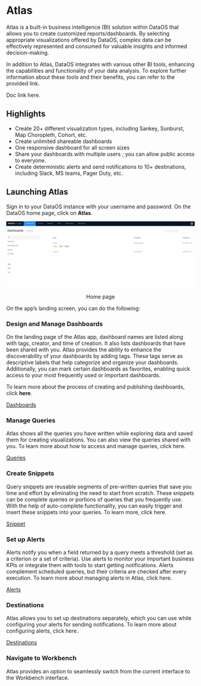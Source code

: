 # Atlas

Atlas is a built-in business intelligence (BI) solution within DataOS that allows you to create customized reports/dashboards. By selecting appropriate visualizations offered by DataOS, complex data can be effectively represented and consumed for valuable insights and informed decision-making.

In addition to Atlas, DataOS integrates with various other BI tools, enhancing the capabilities and functionality of your data analysis. To explore further information about these tools and their benefits, you can refer to the provided link. 

Doc link here.

## Highlights

- Create 20+ different visualization types, including Sankey, Sunburst, Map Choropleth, Cohort, etc.
- Create unlimited shareable dashboards
- One responsive dashboard for all screen sizes
- Share your dashboards with multiple users ; you can allow public access to everyone.
- Create deterministic alerts and send notifications to 10+ destinations, including Slack, MS teams, Pager Duty, etc.

## Launching Atlas

Sign in to your DataOS instance with your username and password. On the DataOS home page, click on **Atlas**.

![atlas_homepage.png](atlas/atlas_homepage.png)
<figcaption align = "center">Home page</figcaption>

On the app’s landing screen, you can do the following:

### **Design and Manage Dashboards**

On the landing page of the Atlas app, dashboard names are listed along with tags, creator, and time of creation. It also lists dashboards that have been shared with you. Atlas provides the ability to enhance the discoverability of your dashboards by adding tags. These tags serve as descriptive labels that help categorize and organize your dashboards. Additionally, you can mark certain dashboards as favorites, enabling quick access to your most frequently used or important dashboards.

To learn more about the process of creating and publishing dashboards, click **here**.

[Dashboards](atlas/dashboards.md)

### **Manage** **Queries**

Atlas shows all the queries you have written while exploring data and saved them for creating visualizations. You can also view the queries shared with you. To learn more about how to access and manage queries, click here.

[Queries](atlas/queries.md)

### **Create Snippets**

Query snippets are reusable segments of pre-written queries that save you time and effort by eliminating the need to start from scratch. These snippets can be complete queries or portions of queries that you frequently use. With the help of auto-complete functionality, you can easily trigger and insert these snippets into your queries. To learn more, click here.

[Snippet](atlas/snippet.md)

### **Set up** **Alerts**

Alerts notify you when a field returned by a query meets a threshold (set as a criterion or a set of criteria). Use alerts to monitor your important business KPIs or integrate them with tools to start getting notifications. Alerts complement scheduled queries, but their criteria are checked after every execution. To learn more about managing alerts in Atlas, click here.

[Alerts](atlas/alerts.md)

### **Destinations**

Atlas allows you to set up destinations separately, which you can use while configuring your alerts for sending notifications. To learn more about configuring alerts, click here.

[Destinations](atlas/destinations.md)

### **Navigate to Workbench**

Atlas provides an option to seamlessly switch from the current interface to the Workbench interface.